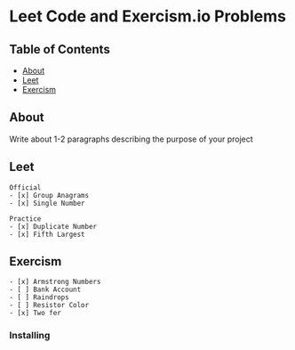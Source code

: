 # Leet Code and Exercism.io Problems

## Table of Contents

- [About](#about)
- [Leet](#leet)
- [Exercism](#exercism)


## About <a name = "about"></a>

Write about 1-2 paragraphs describing the purpose of your project

## __Leet__ <a name = 'leet'></a>

    Official
    - [x] Group Anagrams
    - [x] Single Number

    Practice
    - [x] Duplicate Number
    - [x] Fifth Largest



## __Exercism__ <a name = 'exercism'></a>

    - [x] Armstrong Numbers
    - [ ] Bank Account
    - [ ] Raindrops
    - [ ] Resistor Color
    - [x] Two fer


### Installing
